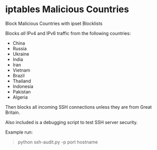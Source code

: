# iptables Malicious Countries
Block Malicious Countries with ipset Blocklists


Blocks *all* IPv4 and IPv6 traffic from the following countries:
- China
- Russia
- Ukraine
- India
- Iran
- Vietnam
- Brazil
- Thailand
- Indonesia
- Pakistan
- Algeria

Then blocks all incoming SSH connections unless they are from Great Britain.


Also included is a debugging script to test SSH server security.

Example run:
> python ssh-audit.py -p port hostname
